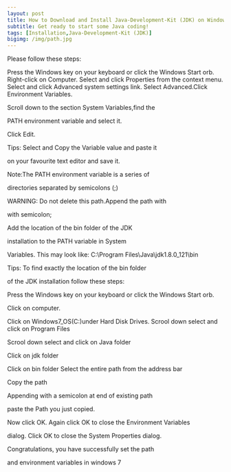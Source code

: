 ```yaml
---
layout: post
title: How to Download and Install Java-Development-Kit (JDK) on Windows 7
subtitle: Get ready to start some Java coding! 
tags: [Installation,Java-Development-Kit (JDK)]
bigimg: /img/path.jpg
---
```


Please follow these steps:

Press the Windows key on your keyboard or 
click the Windows Start orb.
Right-click on Computer.
Select and click Properties from the context menu.
Select and click Advanced system settings link.
Select Advanced.Click Environment Variables. 

Scroll down to the section System Variables,find the 

PATH environment variable and select it. 

Click Edit. 

Tips: Select and Copy the Variable value and paste it 

on your favourite text editor and save it.

Note:The PATH environment variable is a series of 

directories separated by semicolons (;)

WARNING: Do not delete this path.Append the path with 

with semicolon;

Add the location of the bin folder of the JDK 

installation to the PATH variable in System 

Variables. This may look like:
C:\Program Files\Java\jdk1.8.0_121\bin

Tips: To find exactly the location of the bin folder 

of the JDK installation follow these steps:

Press the Windows key on your keyboard or 
click the Windows Start orb.

Click on computer.

Click on Windows7_OS(C:)under Hard Disk Drives.
Scrool down select and click on Program Files

Scrool down select and click on Java folder

Click on jdk folder

Click on bin folder
Select the entire path from the address bar

Copy the path

Appending with a semicolon at end of existing path 

paste the Path you just copied.

Now click OK.
Again click OK to close the Environment Variables 

dialog.
Click OK to close the System Properties dialog.

Congratulations, you have successfully set the path 

and environment variables in windows 7
